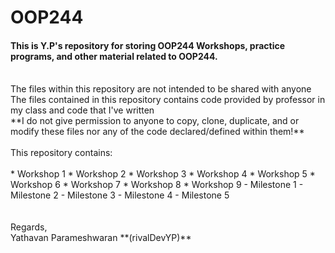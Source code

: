 # OOP244

#### This is Y.P's repository for storing OOP244 Workshops, practice programs, and other material related to OOP244. 
<br />
The files within this repository are not intended to be shared with anyone 
<br />
The files contained in this repository contains code provided by professor in my class and code that I've written
<br />
**I do not give permission to anyone to copy, clone, duplicate, and or modify these files nor any of the code declared/defined within them!**
<br /><br />
This repository contains: 
<br /><br />
* Workshop 1 
* Workshop 2
* Workshop 3
* Workshop 4
* Workshop 5
* Workshop 6
* Workshop 7
* Workshop 8
* Workshop 9
- Milestone 1
- Milestone 2
- Milestone 3
- Milestone 4
- Milestone 5
<br /><br />
<br />
Regards,
<br />
Yathavan Parameshwaran **(rivalDevYP)**


